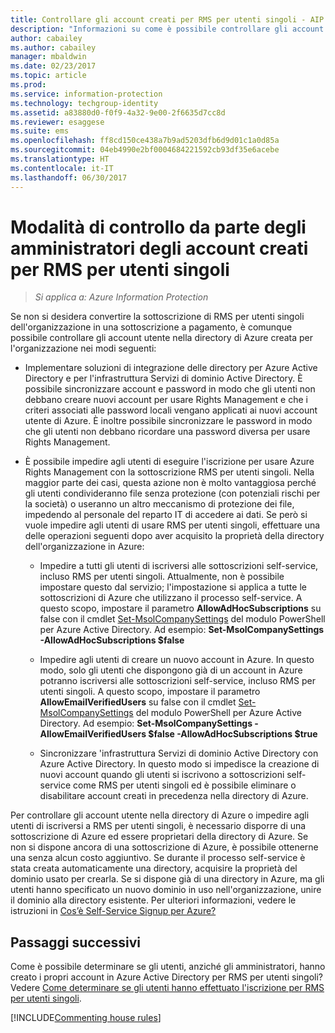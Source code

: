 ```yaml
---
title: Controllare gli account creati per RMS per utenti singoli - AIP
description: "Informazioni su come è possibile controllare gli account utente in Azure Active Directory se non si vuole convertire la sottoscrizione di RMS per utenti singoli dell'organizzazione in una sottoscrizione a pagamento."
author: cabailey
ms.author: cabailey
manager: mbaldwin
ms.date: 02/23/2017
ms.topic: article
ms.prod: 
ms.service: information-protection
ms.technology: techgroup-identity
ms.assetid: a83880d0-f0f9-4a32-9e00-2f6635d7cc8d
ms.reviewer: esaggese
ms.suite: ems
ms.openlocfilehash: ff8cd150ce438a7b9ad5203dfb6d9d01c1a0d85a
ms.sourcegitcommit: 04eb4990e2bf0004684221592cb93df35e6acebe
ms.translationtype: HT
ms.contentlocale: it-IT
ms.lasthandoff: 06/30/2017
---
```

# <a name="how-administrators-can-control-the-accounts-created-for-rms-for-individuals"></a>Modalità di controllo da parte degli amministratori degli account creati per RMS per utenti singoli

>*Si applica a: Azure Information Protection*


Se non si desidera convertire la sottoscrizione di RMS per utenti singoli dell'organizzazione in una sottoscrizione a pagamento, è comunque possibile controllare gli account utente nella directory di Azure creata per l'organizzazione nei modi seguenti:

-   Implementare soluzioni di integrazione delle directory per Azure Active Directory e per l'infrastruttura Servizi di dominio Active Directory. È possibile sincronizzare account e password in modo che gli utenti non debbano creare nuovi account per usare Rights Management e che i criteri associati alle password locali vengano applicati ai nuovi account utente di Azure. È inoltre possibile sincronizzare le password in modo che gli utenti non debbano ricordare una password diversa per usare Rights Management.

-   È possibile impedire agli utenti di eseguire l'iscrizione per usare Azure Rights Management con la sottoscrizione RMS per utenti singoli. Nella maggior parte dei casi, questa azione non è molto vantaggiosa perché gli utenti condivideranno file senza protezione (con potenziali rischi per la società) o useranno un altro meccanismo di protezione dei file, impedendo al personale del reparto IT di accedere ai dati. Se però si vuole impedire agli utenti di usare RMS per utenti singoli, effettuare una delle operazioni seguenti dopo aver acquisito la proprietà della directory dell'organizzazione in Azure:

    -   Impedire a tutti gli utenti di iscriversi alle sottoscrizioni self-service, incluso RMS per utenti singoli.  Attualmente, non è possibile impostare questo dal servizio; l'impostazione si applica a tutte le sottoscrizioni di Azure che utilizzano il processo self-service. A questo scopo, impostare il parametro **AllowAdHocSubscriptions** su false con il cmdlet [Set-MsolCompanySettings](http://technet.microsoft.com/library/dn194127.aspx) del modulo PowerShell per Azure Active Directory. Ad esempio: **Set-MsolCompanySettings -AllowAdHocSubscriptions $false**

    -   Impedire agli utenti di creare un nuovo account in Azure. In questo modo, solo gli utenti che dispongono già di un account in Azure potranno iscriversi alle sottoscrizioni self-service, incluso RMS per utenti singoli.  A questo scopo, impostare il parametro **AllowEmailVerifiedUsers** su false con il cmdlet [Set-MsolCompanySettings](http://technet.microsoft.com/library/dn194127.aspx) del modulo PowerShell per Azure Active Directory. Ad esempio: **Set-MsolCompanySettings -AllowEmailVerifiedUsers $false -AllowAdHocSubscriptions $true**

    -   Sincronizzare 'infrastruttura Servizi di dominio Active Directory con Azure Active Directory. In questo modo si impedisce la creazione di nuovi account quando gli utenti si iscrivono a sottoscrizioni self-service come RMS per utenti singoli ed è possibile eliminare o disabilitare account creati in precedenza nella directory di Azure.

Per controllare gli account utente nella directory di Azure o impedire agli utenti di iscriversi a RMS per utenti singoli, è necessario disporre di una sottoscrizione di Azure ed essere proprietari della directory di Azure. Se non si dispone ancora di una sottoscrizione di Azure, è possibile ottenerne una senza alcun costo aggiuntivo. Se durante il processo self-service è stata creata automaticamente una directory, acquisire la proprietà del dominio usato per crearla. Se si dispone già di una directory in Azure, ma gli utenti hanno specificato un nuovo dominio in uso nell'organizzazione, unire il dominio alla directory esistente. Per ulteriori informazioni, vedere le istruzioni in [Cos’è Self-Service Signup per Azure?](https://azure.microsoft.com/documentation/articles/active-directory-self-service-signup/)


## <a name="next-steps"></a>Passaggi successivi

Come è possibile determinare se gli utenti, anziché gli amministratori, hanno creato i propri account in Azure Active Directory per RMS per utenti singoli?  Vedere [Come determinare se gli utenti hanno effettuato l'iscrizione per RMS per utenti singoli](rms-for-individuals-identify-sign-up.md).

[!INCLUDE[Commenting house rules](../includes/houserules.md)]